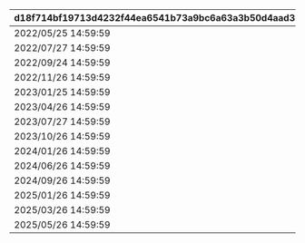 |d18f714bf19713d4232f44ea6541b73a9bc6a63a3b50d4aad313310f1ffa3679|ca554b11241ba070cd544dcd61509c112b5741e33639ccd6cb7bdf85be61ac73|6d8fc437f5f06fbc0aecd0406a457c339f7d7a10a1b4854019d3d28279dc46ba|1975c8c7a5b3c45484b32ea7c79dd6fedaf7531fa62e7b1b85db2bcc56a5dab4|2bab9cb06cf727964430a9d9d617b714e6ca87e9bcfaa2bc53b351f99aa121e6|d776eea73ad078f7588d77b34fa07998278bf107b2fb28200d700e9402fd44d0|
| --- | --- | --- | --- | --- | --- |
|2022/05/25 14:59:59|2022/05/22 4:59:59|2022/05/21 4:59:59|32001|2022/05/15 15:00:00|2022/05/17 5:00:00|
|2022/07/27 14:59:59|2022/07/24 4:59:59|2022/07/23 4:59:59|32002|2022/07/15 18:00:00|2022/07/19 5:00:00|
|2022/09/24 14:59:59|2022/09/21 4:59:59|2022/09/20 4:59:59|32003|2022/09/15 18:00:00|2022/09/16 5:00:00|
|2022/11/26 14:59:59|2022/11/23 4:59:59|2022/11/22 4:59:59|32004|2022/11/15 18:00:00|2022/11/18 5:00:00|
|2023/01/25 14:59:59|2023/01/22 4:59:59|2023/01/21 4:59:59|32005|2023/01/15 18:00:00|2023/01/17 5:00:00|
|2023/04/26 14:59:59|2023/04/23 4:59:59|2023/04/22 4:59:59|32006|2023/04/15 18:00:00|2023/04/18 5:00:00|
|2023/07/27 14:59:59|2023/07/24 4:59:59|2023/07/23 4:59:59|32007|2023/07/15 18:00:00|2023/07/19 5:00:00|
|2023/10/26 14:59:59|2023/10/23 4:59:59|2023/10/22 4:59:59|32008|2023/10/15 18:00:00|2023/10/18 5:00:00|
|2024/01/26 14:59:59|2024/01/23 4:59:59|2024/01/22 4:59:59|32009|2024/01/15 18:00:00|2024/01/18 5:00:00|
|2024/06/26 14:59:59|2024/06/23 4:59:59|2024/06/22 4:59:59|32010|2024/06/15 18:00:00|2024/06/18 5:00:00|
|2024/09/26 14:59:59|2024/09/23 4:59:59|2024/09/22 4:59:59|32011|2024/09/15 18:00:00|2024/09/18 5:00:00|
|2025/01/26 14:59:59|2025/01/23 4:59:59|2025/01/22 4:59:59|32012|2025/01/15 18:00:00|2025/01/18 5:00:00|
|2025/03/26 14:59:59|2025/03/23 4:59:59|2025/03/22 4:59:59|32013|2025/03/15 18:00:00|2025/03/18 5:00:00|
|2025/05/26 14:59:59|2025/05/23 4:59:59|2025/05/22 4:59:59|32014|2025/05/15 18:00:00|2025/05/18 5:00:00|